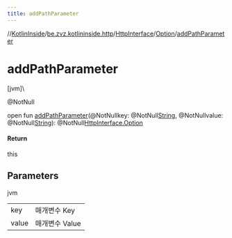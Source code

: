 ```yaml
---
title: addPathParameter
---
```

//[KotlinInside](../../../../index.html)/[be.zvz.kotlininside.http](../../index.html)/[HttpInterface](../index.html)/[Option](index.html)/[addPathParameter](add-path-parameter.html)



# addPathParameter



[jvm]\




@NotNull



open fun [addPathParameter](add-path-parameter.html)(@NotNullkey: @NotNull[String](https://docs.oracle.com/javase/7/docs/api/java/lang/String.html), @NotNullvalue: @NotNull[String](https://docs.oracle.com/javase/7/docs/api/java/lang/String.html)): @NotNull[HttpInterface.Option](index.html)



#### Return



this



## Parameters


jvm

| | |
|---|---|
| key | 매개변수 Key |
| value | 매개변수 Value |




